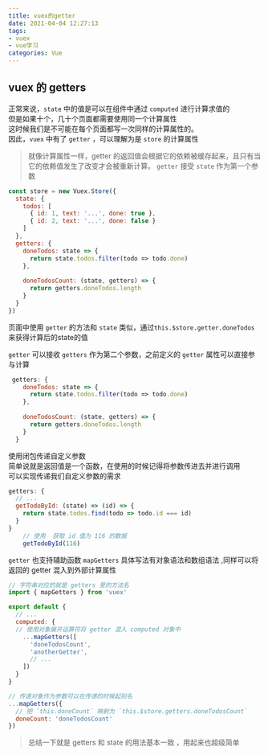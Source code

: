 ```yaml
---
title: vuex的getter
date: 2021-04-04 12:27:13
tags:
- vuex 
- vue学习
categories: Vue
---
```

## vuex 的 getters
正常来说，`state` 中的值是可以在组件中通过 `computed` 进行计算求值的  
但是如果十个，几十个页面都需要使用同一个计算属性  
这时候我们是不可能在每个页面都写一次同样的计算属性的。  
因此，`vuex` 中有了 `getter` ，可以理解为是 `store` 的计算属性  
> 就像计算属性一样，getter 的返回值会根据它的依赖被缓存起来，且只有当它的依赖值发生了改变才会被重新计算。
`getter` 接受 `state` 作为第一个参数
```javascript
const store = new Vuex.Store({
  state: {
    todos: [
      { id: 1, text: '...', done: true },
      { id: 2, text: '...', done: false }
    ]
  },
  getters: {
    doneTodos: state => {
      return state.todos.filter(todo => todo.done)
    },
    
    doneTodosCount: (state, getters) => {
      return getters.doneTodos.length
    }
  }
})
```
页面中使用 `getter` 的方法和 `state` 类似，通过`this.$store.getter.doneTodos`来获得计算后的state的值

`getter` 可以接收 `getters` 作为第二个参数，之前定义的 `getter` 属性可以直接参与计算
```javascript
 getters: {
    doneTodos: state => {
      return state.todos.filter(todo => todo.done)
    },
    
    doneTodosCount: (state, getters) => {
      return getters.doneTodos.length
    }
  }
```
使用闭包传递自定义参数  
简单说就是返回值是一个函数，在使用的时候记得将参数传进去并进行调用  
可以实现传递我们自定义参数的需求
```javascript
getters: {
  // ...
  getTodoById: (state) => (id) => {
    return state.todos.find(todo => todo.id === id)
  }
}
    // 使用  获取 id 值为 116 的数据
    getTodoById(116)

```
`getter` 也支持辅助函数 `mapGetters` 具体写法有对象语法和数组语法 ,同样可以将返回的 getter 混入到外部计算属性

```JavaScript
// 字符串对应的就是 getters 里的方法名
import { mapGetters } from 'vuex'

export default {
  // ...
  computed: {
  // 使用对象展开运算符将 getter 混入 computed 对象中
    ...mapGetters([
      'doneTodosCount',
      'anotherGetter',
      // ...
    ])
  }
}

// 传递对象作为参数可以在传递的时候起别名
...mapGetters({
  // 把 `this.doneCount` 映射为 `this.$store.getters.doneTodosCount`
  doneCount: 'doneTodosCount'
})
```
> 总结一下就是 getters 和 state 的用法基本一致 ，用起来也超级简单